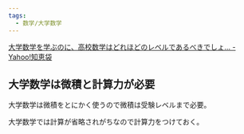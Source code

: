 ```yaml
---
tags:
  - 数学/大学数学
---
```

[大学数学を学ぶのに、高校数学はどれほどのレベルであるべきでしょ... - Yahoo!知恵袋](https://detail.chiebukuro.yahoo.co.jp/qa/question_detail/q11276099491)

## 大学数学は微積と計算力が必要

大学数学は微積をとにかく使うので微積は受験レベルまで必要。


大学数学では計算が省略されがちなので計算力をつけておく。
